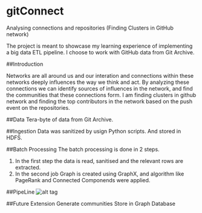 # gitConnect
Analysing connections and repositories (Finding Clusters in GitHub network)

The project is meant to showcase my learning experience of implementing a big data ETL pipeline. I choose to work with GitHub data from Git Archive.

##Introduction

Networks are all around us and our interation and connections within these networks deeply influences the way we think and act. By analyzing these connections we can identify sources of influences in the network, and find the communities that these connections form. I am finding clusters in github network and finding the top contributors in the network based on the push event on the repositories.

##Data
Tera-byte of data from Git Archive.

##Ingestion
Data was sanitized by usign Python scripts. And stored in HDFS.

##Batch Processing
The batch processing is done in 2 steps.

1) In the first step the data is read, sanitised and the relevant rows are extracted.
2) In the second job Graph is created using GraphX, and algorithm like PageRank and Connected Componends were applied.

##PipeLine
![alt tag](https://github.com/zenachaturvedi/GitConnect/misc/pipeline.png?raw=true "Pipeline")

##Future Extension
Generate communities
Store in Graph Database

